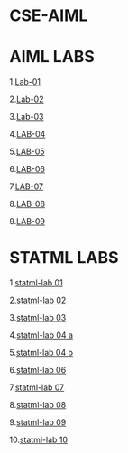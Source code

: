 # CSE-AIML
# AIML LABS
1.[Lab-01](https://github.com/Tharunchary05/CSE-AIML/blob/main/AIML-%20Lab01.ipynb)

2.[Lab-02](https://github.com/Tharunchary05/CSE-AIML/blob/main/AIML%20LAB%2002.ipynb)

3.[Lab-03](https://github.com/Tharunchary05/CSE-AIML/blob/main/Lab03.ipynb)

4.[LAB-04](https://github.com/Tharunchary05/CSE-AIML/blob/main/Lab04.ipynb)

5.[LAB-05](https://github.com/Tharunchary05/CSE-AIML/blob/main/Lab05.ipynb)

6.[LAB-06](https://github.com/Tharunchary05/CSE-AIML/blob/main/Lab6.ipynb)

7.[LAB-07](https://github.com/Tharunchary05/CSE-AIML/blob/main/Lab07.ipynb)

8.[LAB-08]()

9.[LAB-09]()








# STATML LABS
1.[statml-lab 01](https://github.com/Tharunchary05/CSE-AIML/blob/main/StatMl%20Lab01.ipynb)

2.[statml-lab 02](https://github.com/Tharunchary05/CSE-AIML/blob/main/StatMl%20Lab02.ipynb)

3.[statml-lab 03](https://github.com/Tharunchary05/CSE-AIML/blob/main/StatMl%20Lab03.ipynb)

4.[statml-lab 04 a](https://github.com/Tharunchary05/CSE-AIML/blob/main/StatMl%20Lab04a.ipynb)

5.[statml-lab 04 b](https://github.com/Tharunchary05/CSE-AIML/blob/main/StatMl%20Lab04b.ipynb)

6.[statml-lab 06](https://github.com/Tharunchary05/CSE-AIML/blob/main/StatMl%20Lab06.ipynb)

7.[statml-lab 07](https://github.com/Tharunchary05/CSE-AIML/blob/main/StatMl%20Lab07.ipynb)

8.[statml-lab 08](https://github.com/Tharunchary05/CSE-AIML/blob/main/StatMl%20Lab08.ipynb)

9.[statml-lab 09](https://github.com/Tharunchary05/CSE-AIML/blob/main/StatMl%20Lab09.ipynb)

10.[statml-lab 10](https://github.com/Tharunchary05/CSE-AIML/blob/main/StatMl%20Lab10.ipynb)
